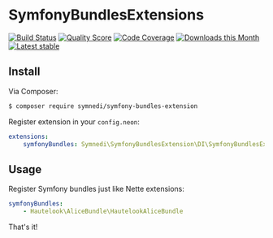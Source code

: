 # SymfonyBundlesExtensions

[![Build Status](https://img.shields.io/travis/Symnedi/SymfonyBundlesExtension.svg?style=flat-square)](https://travis-ci.org/Symnedi/SymfonyBundlesExtension)
[![Quality Score](https://img.shields.io/scrutinizer/g/Symnedi/SymfonyBundlesExtension.svg?style=flat-square)](https://scrutinizer-ci.com/g/Symnedi/SymfonyBundlesExtension)
[![Code Coverage](https://img.shields.io/scrutinizer/coverage/g/Symnedi/SymfonyBundlesExtension.svg?style=flat-square)](https://scrutinizer-ci.com/g/Symnedi/SymfonyBundlesExtension)
[![Downloads this Month](https://img.shields.io/packagist/dm/symnedi/symfony-bundles-extension.svg?style=flat-square)](https://packagist.org/packages/symnedi/symfony-bundles-extension)
[![Latest stable](https://img.shields.io/packagist/v/symnedi/symfony-bundles-extension.svg?style=flat-square)](https://packagist.org/packages/symnedi/symfony-bundles-extension)

## Install

Via Composer:

```sh
$ composer require symnedi/symfony-bundles-extension
```

Register extension in your `config.neon`:

```yaml
extensions:
	symfonyBundles: Symnedi\SymfonyBundlesExtension\DI\SymfonyBundlesExtension
```


## Usage

Register Symfony bundles just like Nette extensions:

```yaml
symfonyBundles:
	- Hautelook\AliceBundle\HautelookAliceBundle
```

That's it!
